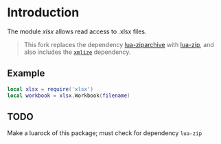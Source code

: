 # Introduction

The module *xlsx* allows read access to .xlsx files.

> This fork replaces the dependency [lua-ziparchive](https://github.com/jjensen/lua-ziparchive) with [lua-zip](https://github.com/brimworks/lua-zip), and also includes the [`xmlize`](https://github.com/jjensen/lua-xmlize) dependency.

## Example

```lua
local xlsx = require('xlsx')
local workbook = xlsx.Workbook(filename)
```

## TODO

Make a luarock of this package; must check for dependency `lua-zip`
